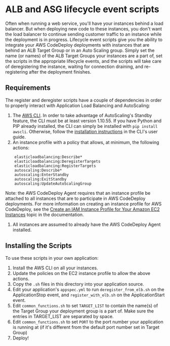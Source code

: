 # ALB and ASG lifecycle event scripts

Often when running a web service, you'll have your instances behind a load balancer. But when
deploying new code to these instances, you don't want the load balancer to continue sending customer
traffic to an instance while the deployment is in progress. Lifecycle event scripts give you the
ability to integrate your AWS CodeDeploy deployments with instances that are behind an ALB Target Group or
in an Auto Scaling group. Simply set the name (or names) of the ALB Target Groups your instances are
a part of, set the scripts in the appropriate lifecycle events, and the scripts will take care of
deregistering the instance, waiting for connection draining, and re-registering after the deployment
finishes.

## Requirements

The register and deregister scripts have a couple of dependencies in order to properly interact with
Application Load Balancing and AutoScaling:

1. The [AWS CLI](http://aws.amazon.com/cli/). In order to take advantage of
AutoScaling's Standby feature, the CLI must be at least version 1.10.55. If you
have Python and PIP already installed, the CLI can simply be installed with `pip
install awscli`. Otherwise, follow the [installation instructions](http://docs.aws.amazon.com/cli/latest/userguide/installing.html)
in the CLI's user guide.
1. An instance profile with a policy that allows, at minimum, the following actions:

```
    elasticloadbalancing:Describe*
    elasticloadbalancing:DeregisterTargets
    elasticloadbalancing:RegisterTargets
    autoscaling:Describe*
    autoscaling:EnterStandby
    autoscaling:ExitStandby
    autoscaling:UpdateAutoScalingGroup
```

Note: the AWS CodeDeploy Agent requires that an instance profile be attached to all instances that
are to participate in AWS CodeDeploy deployments. For more information on creating an instance
profile for AWS CodeDeploy, see the [Create an IAM Instance Profile for Your Amazon EC2 Instances]()
topic in the documentation.
1. All instances are assumed to already have the AWS CodeDeploy Agent installed.

## Installing the Scripts

To use these scripts in your own application:

1. Install the AWS CLI on all your instances.
1. Update the policies on the EC2 instance profile to allow the above actions.
1. Copy the `.sh` files in this directory into your application source.
1. Edit your application's `appspec.yml` to run `deregister_from_elb.sh` on the ApplicationStop event,
and `register_with_elb.sh` on the ApplicationStart event.
1. Edit `common_functions.sh` to set `TARGET_LIST` to contain the name(s) of the Target Group your deployment group is a part of. Make sure the entries in TARGET_LIST are separated by space.
1. Edit `common_functions.sh` to set `PORT` to the port number your application is running at (if it's different from the default port number set in Target Group)
1. Deploy!
